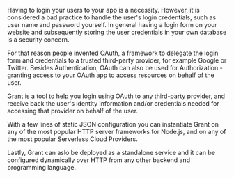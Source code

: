 
Having to login your users to your app is a necessity. However, it is considered a bad practice to handle the user's login credentials, such as user name and password yourself. In general having a login form on your website and subsequently storing the user credentials in your own database is a security concern.

For that reason people invented OAuth, a framework to delegate the login form and credentials to a trusted third-party provider, for example Google or Twitter. Besides Authentication, OAuth can also be used for Authorization - granting access to your OAuth app to access resources on behalf of the user.

[Grant] is a tool to help you login using OAuth to any third-party provider, and receive back the user's identity information and/or credentials needed for accessing that provider on behalf of the user.

With a few lines of static JSON configuration you can instantiate Grant on any of the most popular HTTP server frameworks for Node.js, and on any of the most popular Serverless Cloud Providers.

Lastly, Grant can aslo be deployed as a standalone service and it can be configured dynamically over HTTP from any other backend and programming language.

  [grant]: https://github.com/simov/grant
